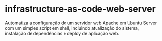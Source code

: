 # infrastructure-as-code-web-server
Automatiza a configuração de um servidor web Apache em Ubuntu Server com um simples script em shell, incluindo atualização do sistema, instalação de dependências e deploy de aplicação web.
